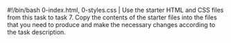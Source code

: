 #!/bin/bash
0-index.html, 0-styles.css | Use the starter HTML and CSS files from this task to task 7. Copy the contents of the starter files into the files that you need to produce and make the necessary changes according to the task description.

